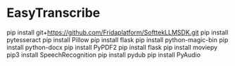 # EasyTranscribe

pip install git+https://github.com/Fridaplatform/SofttekLLMSDK.git
pip install pytesseract
pip install Pillow
pip install flask
pip install python-magic-bin
pip install python-docx
pip install PyPDF2
pip install flask
pip install moviepy
pip3 install SpeechRecognition 
pip install pydub
pip install PyAudio 
